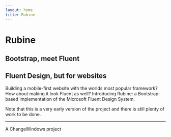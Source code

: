 ```yaml
---
layout: home
title: Rubine
---
```


<div class="content">
    <div class="container-fluid promotional-header text-center acrylic">
        <h1 class="display-1 brand">Rubine</h1>
        <h2>Bootstrap, meet Fluent</h2>
    </div>
    <div class="container">
        <h2>Fluent Design, but for websites</h2>
        <p class="lead">Building a mobile-first website with the worlds most popular framework? How about making it look Fluent as well? Introducing Rubine: a Bootstrap-based implementation of the Microsoft Fluent Design System.</p>
        <p>Note that this is a very early version of the project and there is still plenty of work to be done.</p>
        <hr />
        <p>A ChangeWindows project</p>
    </div>
</div>